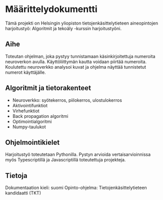 # Määrittelydokumentti

Tämä projekti on Helsingin yliopiston tietojenkäsittelytieteen aineopintojen harjoitustyö: Algoritmit ja tekoäly -kurssin harjoitustyöni.

## Aihe

Toteutan ohjelman, joka pystyy tunnistamaan käsinkirjoitettuja numeroita neuroverkon avulla. Käyttöliittymän kautta voidaan piirtää numeroita. Koulutettu neuroverkko analysoi kuvat ja ohjelma näyttää tunnistetut numerot käyttäjälle.

## Algoritmit ja tietorakenteet

- Neuroverkko: syötekerros, piilokerros, ulostulokerros
- Aktivointifunktiot
- Virhefunktiot
- Back propagation algoritmi
- Optimointialgoritmi
- Numpy-taulukot

## Ohjelmointikielet

Harjoitustyö toteutetaan Pythonilla. Pystyn arvioida vertaisarvioinnissa myös Typescriptillä ja Javascriptillä toteutettuja projekteja.

## Tietoja

Dokumentaation kieli: suomi
Opinto-ohjelma: Tietojenkäsittelytieteen kandidaatti (TKT)
